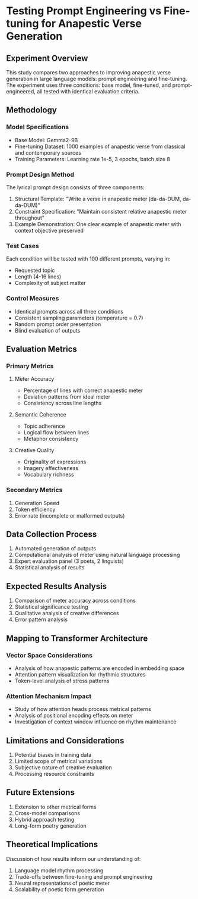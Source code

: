 # Testing Prompt Engineering vs Fine-tuning for Anapestic Verse Generation

## Experiment Overview
This study compares two approaches to improving anapestic verse generation in large language models: prompt engineering and fine-tuning. The experiment uses three conditions: base model, fine-tuned, and prompt-engineered, all tested with identical evaluation criteria.

## Methodology

### Model Specifications
- Base Model: Gemma2-9B 
- Fine-tuning Dataset: 1000 examples of anapestic verse from classical and contemporary sources
- Training Parameters: Learning rate 1e-5, 3 epochs, batch size 8

### Prompt Design Method
The lyrical prompt design consists of three components:
1. Structural Template: "Write a verse in anapestic meter (da-da-DUM, da-da-DUM)"
2. Constraint Specification: "Maintain consistent relative anapestic meter throughout"
3. Example Demonstration: One clear example of anapestic meter with context objective preserved

### Test Cases
Each condition will be tested with 100 different prompts, varying in:
- Requested topic
- Length (4-16 lines)
- Complexity of subject matter

### Control Measures
- Identical prompts across all three conditions
- Consistent sampling parameters (temperature = 0.7)
- Random prompt order presentation
- Blind evaluation of outputs

## Evaluation Metrics

### Primary Metrics
1. Meter Accuracy
   - Percentage of lines with correct anapestic meter
   - Deviation patterns from ideal meter
   - Consistency across line lengths

2. Semantic Coherence
   - Topic adherence
   - Logical flow between lines
   - Metaphor consistency

3. Creative Quality
   - Originality of expressions
   - Imagery effectiveness
   - Vocabulary richness

### Secondary Metrics
1. Generation Speed
2. Token efficiency
3. Error rate (incomplete or malformed outputs)

## Data Collection Process
1. Automated generation of outputs
2. Computational analysis of meter using natural language processing
3. Expert evaluation panel (3 poets, 2 linguists)
4. Statistical analysis of results

## Expected Results Analysis
1. Comparison of meter accuracy across conditions
2. Statistical significance testing
3. Qualitative analysis of creative differences
4. Error pattern analysis

## Mapping to Transformer Architecture

### Vector Space Considerations
- Analysis of how anapestic patterns are encoded in embedding space
- Attention pattern visualization for rhythmic structures
- Token-level analysis of stress patterns

### Attention Mechanism Impact
- Study of how attention heads process metrical patterns
- Analysis of positional encoding effects on meter
- Investigation of context window influence on rhythm maintenance

## Limitations and Considerations
1. Potential biases in training data
2. Limited scope of metrical variations
3. Subjective nature of creative evaluation
4. Processing resource constraints

## Future Extensions
1. Extension to other metrical forms
2. Cross-model comparisons
3. Hybrid approach testing
4. Long-form poetry generation

## Theoretical Implications
Discussion of how results inform our understanding of:
1. Language model rhythm processing
2. Trade-offs between fine-tuning and prompt engineering
3. Neural representations of poetic meter
4. Scalability of poetic form generation
